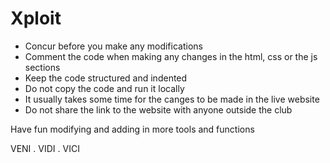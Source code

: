 # Xploit

* Concur before you make any modifications
* Comment the code when making any changes in the html, css or the js sections
* Keep the code structured and indented
* Do not copy the code and run it locally
* It usually takes some time for the canges to be made in the live website
* Do not share the link to the website with anyone outside the club

Have fun modifying and adding in more tools and functions

VENI . VIDI . VICI
